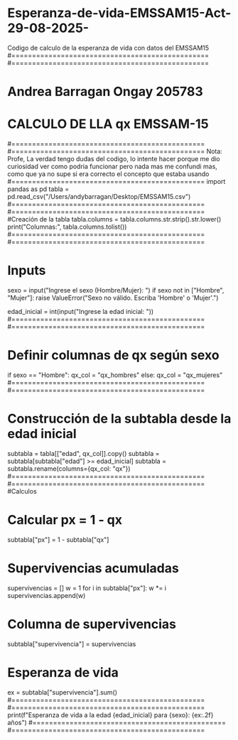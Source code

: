 # Esperanza-de-vida-EMSSAM15-Act-29-08-2025-
Codigo de calculo de la esperanza de vida con datos del EMSSAM15 
#================================================
#================================================
#          Andrea Barragan Ongay 205783 
#          CALCULO DE LLA qx EMSSAM-15
#===============================================
#===============================================
Nota: Profe, La verdad tengo dudas del codigo, 
lo intente hacer porque me dio curiosidad ver 
como podria funcionar pero nada mas me confundi
mas, como que ya no supe si era correcto el 
concepto que estaba usando 
#===============================================
import pandas as pd
tabla = pd.read_csv("/Users/andybarragan/Desktop/EMSSAM15.csv")
#===============================================
#===============================================
#Creación de la tabla 
tabla.columns = tabla.columns.str.strip().str.lower()
print("Columnas:", tabla.columns.tolist())
#===============================================
#===============================================
# Inputs
sexo = input("Ingrese el sexo (Hombre/Mujer): ")
if sexo not in ["Hombre", "Mujer"]:
    raise ValueError("Sexo no válido. Escriba 'Hombre' o 'Mujer'.")

edad_inicial = int(input("Ingrese la edad inicial: "))
#===============================================
#===============================================
# Definir columnas de qx según sexo
if sexo == "Hombre":
    qx_col = "qx_hombres"
else:
    qx_col = "qx_mujeres"
#===============================================
#===============================================
# Construcción de la subtabla desde la edad inicial
subtabla = tabla[["edad", qx_col]].copy()
subtabla = subtabla[subtabla["edad"] >= edad_inicial]
subtabla = subtabla.rename(columns={qx_col: "qx"})
#===============================================
#===============================================
#Calculos 
# Calcular px = 1 - qx
subtabla["px"] = 1 - subtabla["qx"]

# Supervivencias acumuladas
supervivencias = []
w = 1
for i in subtabla["px"]:
    w *= i
    supervivencias.append(w)
    
# Columna de supervivencias
subtabla["supervivencia"] = supervivencias

# Esperanza de vida
ex = subtabla["supervivencia"].sum()
#===============================================
#===============================================
print(f"Esperanza de vida a la edad {edad_inicial} para {sexo}: {ex:.2f} años")
#===============================================
#===============================================
